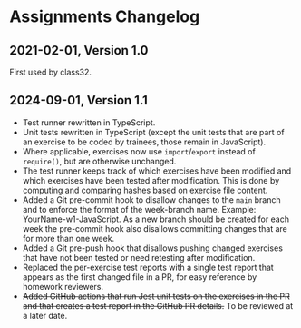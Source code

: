 # Assignments Changelog

## 2021-02-01, Version 1.0

First used by class32.

## 2024-09-01, Version 1.1

- Test runner rewritten in TypeScript.
- Unit tests rewritten in TypeScript (except the unit tests that are part of an exercise to be coded by trainees, those remain in JavaScript).
- Where applicable, exercises now use `import`/`export` instead of `require()`, but are otherwise unchanged.
- The test runner keeps track of which exercises have been modified and which exercises have been tested after modification. This is done by computing and comparing hashes based on exercise file content.
- Added a Git pre-commit hook to disallow changes to the `main` branch and to enforce the format of the week-branch name. Example: YourName-w1-JavaScript. As a new branch should be created for each week the pre-commit hook also disallows committing changes that are for more than one week.
- Added a Git pre-push hook that disallows pushing changed exercises that have not been tested or need retesting after modification.
- Replaced the per-exercise test reports with a single test report that appears as the first changed file in a PR, for easy reference by homework reviewers.
- ~~Added GitHub actions that run Jest unit tests on the exercises in the PR and that creates a test report in the GitHub PR details.~~ To be reviewed at a later date.
